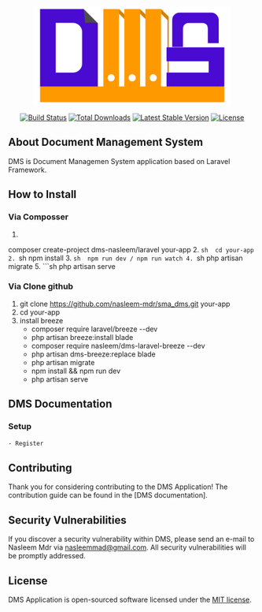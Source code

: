 <p align="center"><a href="https://github.com/nasleem-mdr/sma_dms.git" target="_blank"><img src="https://github.com/nasleem-mdr/sma_dms/blob/master/public/images/logo-dms.svg" width="400"></a></p>

<p align="center">
<a href="https://travis-ci.org/laravel/framework"><img src="https://travis-ci.org/laravel/framework.svg" alt="Build Status"></a>
<a href="https://packagist.org/packages/dms-nasleem/laravel"><img src="https://img.shields.io/packagist/dt/laravel/framework" alt="Total Downloads"></a>
<a href="https://packagist.org/packages/dms-nasleem/laravel"><img src="https://img.shields.io/packagist/v/laravel/framework" alt="Latest Stable Version"></a>
<a href="https://packagist.org/packages/dms-nasleem/laravel"><img src="https://img.shields.io/packagist/l/laravel/framework" alt="License"></a>
</p>

## About Document Management System

DMS is Document Managemen System application based on Laravel Framework. 

## How to Install

### Via Composser
1. ```sh 
composer create-project dms-nasleem/laravel your-app
2. ```sh 
cd your-app
2. ```sh 
npm install
3. ```sh 
npm run dev / npm run watch
4. ```sh 
php artisan migrate
5. ```sh 
php artisan serve

### Via Clone github
1. git clone https://github.com/nasleem-mdr/sma_dms.git your-app
2. cd your-app
3. install breeze
    - composer require laravel/breeze --dev
    - php artisan breeze:install blade
    - composer require nasleem/dms-laravel-breeze --dev
    - php artisan dms-breeze:replace blade
    - php artisan migrate
    - npm install && npm run dev
    - php artisan serve

## DMS Documentation
### Setup
    - Register 

## Contributing

Thank you for considering contributing to the DMS Application! The contribution guide can be found in the [DMS documentation].

## Security Vulnerabilities

If you discover a security vulnerability within DMS, please send an e-mail to Nasleem Mdr via [nasleemmad@gmail.com](mailto:nasleemmad@gmail.com). All security vulnerabilities will be promptly addressed.

## License

DMS Application is open-sourced software licensed under the [MIT license](https://opensource.org/licenses/MIT).
